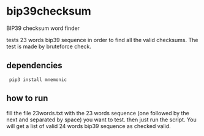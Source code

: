 # bip39checksum
BIP39 checksum word finder


 tests 23 words bip39 sequence in order to find all the valid checksums. The test is made by bruteforce check.

## dependencies

```
 pip3 install mnemonic
```

## how to run

 fill the file 23words.txt with the 23 words sequence (one followed by the next and separated by space) you want to test. then just run the script. You will get a list of valid 24 words bip39 sequence as checked valid.



